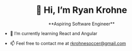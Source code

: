 
<h1 align="center">
 👋 Hi, I’m Ryan Krohne
</h1>
<p align="center">
  **Aspiring Software Engineer**
  </p>
  
- 🌱 I’m currently learning React and Angular

- 📫 Feel free to contact me at rkrohnesoccer@gmail.com


<!---
Ryan-Krohne/Ryan-Krohne is a ✨ special ✨ repository because its `README.md` (this file) appears on your GitHub profile.
You can click the Preview link to take a look at your changes.
--->
